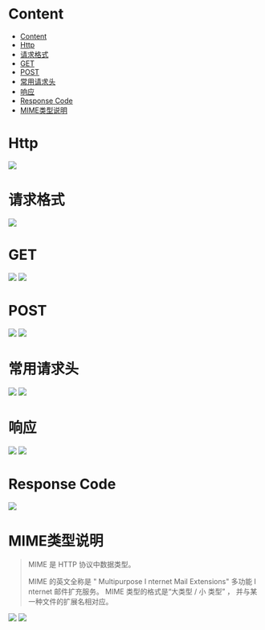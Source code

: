 # Content

* [Content](#content)
* [Http](#http)
* [请求格式](#请求格式)
* [GET](#get)
* [POST](#post)
* [常用请求头](#常用请求头)
* [响应](#响应)
* [Response Code](#response-code)
* [MIME类型说明](#mime类型说明)

# Http

![](/static/2021-07-10-17-27-09.png)

# 请求格式

![](/static/2021-07-10-17-27-46.png)

# GET

![](/static/2021-07-10-17-28-05.png)
![](/static/2021-07-10-17-29-33.png)

# POST

![](/static/2021-07-10-17-32-17.png)
![](/static/2021-07-10-17-33-47.png)

# 常用请求头

![](/static/2021-07-10-18-05-54.png)
![](/static/2021-07-10-18-06-16.png)

# 响应

![](/static/2021-07-10-18-06-38.png)
![](/static/2021-07-10-18-07-20.png)

# Response Code

![](/static/2021-07-10-18-08-58.png)

# MIME类型说明

> MIME 是 HTTP 协议中数据类型。
>
> MIME 的英文全称是 " Multipurpose I nternet Mail Extensions" 多功能 I nternet 邮件扩充服务。 MIME 类型的格式是“大类型 / 小 类型” ， 并与某一种文件的扩展名相对应。

![](/static/2021-07-10-18-09-49.png)
![](/static/2021-07-10-18-09-59.png)